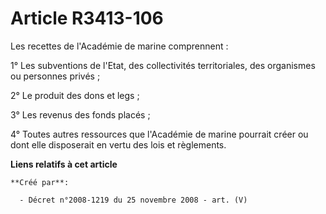 # Article R3413-106

Les recettes de l'Académie de marine comprennent :

1° Les subventions de l'Etat, des collectivités territoriales, des organismes ou personnes privés ;

2° Le produit des dons et legs ;

3° Les revenus des fonds placés ;

4° Toutes autres ressources que l'Académie de marine pourrait créer ou dont elle disposerait en vertu des lois et règlements.

**Liens relatifs à cet article**

	**Créé par**:

	  - Décret n°2008-1219 du 25 novembre 2008 - art. (V)
